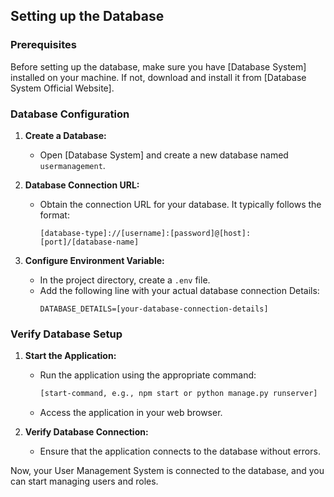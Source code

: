 ## Setting up the Database

### Prerequisites

Before setting up the database, make sure you have [Database System] installed on your machine. If not, download and install it from [Database System Official Website].

### Database Configuration

1. **Create a Database:**
   - Open [Database System] and create a new database named `usermanagement`.

2. **Database Connection URL:**
   - Obtain the connection URL for your database. It typically follows the format:
     ```
     [database-type]://[username]:[password]@[host]:[port]/[database-name]
     ```

3. **Configure Environment Variable:**
   - In the project directory, create a `.env` file.
   - Add the following line with your actual database connection Details:
     ```
     DATABASE_DETAILS=[your-database-connection-details]
     ```

### Verify Database Setup

1. **Start the Application:**
   - Run the application using the appropriate command:
     ```bash
     [start-command, e.g., npm start or python manage.py runserver]
     ```
   - Access the application in your web browser.

2. **Verify Database Connection:**
   - Ensure that the application connects to the database without errors.


Now, your User Management System is connected to the database, and you can start managing users and roles.
